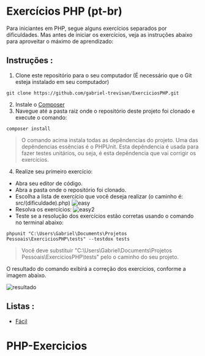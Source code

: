 # Exercícios PHP (pt-br)

Para iniciantes em PHP, segue alguns exercícios separados por dificuldades. Mas antes de iniciar os exercícios, veja as instruções abaixo para aproveitar o máximo de aprendizado:

## Instruções :

1. Clone este repositório para o seu computador (É necessário que o Git esteja instalado em seu computador)

```
git clone https://github.com/gabriel-trevisan/ExerciciosPHP.git
```

2. Instale o [Composer](https://getcomposer.org/download/)
3. Navegue até a pasta raiz onde o repositório deste projeto foi clonado e execute o comando:

```
composer install
```

> O comando acima instala todas as depêndencias do projeto. Uma das depêndencias essências é o PHPUnit. Esta depêndencia é usada para fazer testes unitários, ou seja, é esta depêndencia que vai corrigir os exercícios.

4. Realize seu primeiro exercício:
 - Abra seu editor de código.
 - Abra a pasta onde o repositório foi clonado.
 - Escolha a lista de exercício que você deseja realizar (o caminho é: src/(dificuldade).php)
  ![easy](https://user-images.githubusercontent.com/21046633/81730026-52337a80-9463-11ea-890d-f23446711809.PNG)
 - Resolva os exercícios:
  ![easy2](https://user-images.githubusercontent.com/21046633/81730336-be15e300-9463-11ea-9f2a-9bcf0a9b0da4.PNG)
 - Teste se a resolução dos exercícios estão corretas usando o comando no terminal abaixo:
  
  ```
  phpunit "C:\Users\Gabriel\Documents\Projetos Pessoais\ExerciciosPHP\tests" --testdox tests
  ```
  
> Você deve substituir "C:\Users\Gabriel\Documents\Projetos Pessoais\ExerciciosPHP\tests" pelo o caminho do seu projeto.

O resultado do comando exibirá a correção dos exercícios, conforme a imagem abaixo.

![resultado](https://user-images.githubusercontent.com/21046633/81731140-ece08900-9464-11ea-9ce4-43739569dcae.PNG)

## Listas :

- [Fácil](topics/Easy.md)
# PHP-Exercicios
